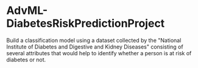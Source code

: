 # AdvML-DiabetesRiskPredictionProject
Build a classification model using a dataset collected by the "National Institute of Diabetes and Digestive and Kidney Diseases" consisting of several attributes that would help to identify whether a person is at risk of diabetes or not.
